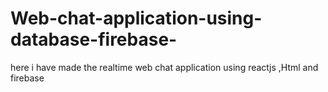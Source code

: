 # Web-chat-application-using-database-firebase-
here i have made the realtime web chat application using reactjs ,Html and firebase
